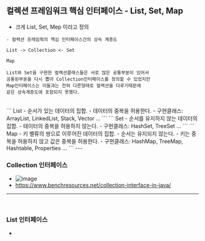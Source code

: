 ## 컬렉션 프레임워크 핵심 인터페이스 - List, Set, Map
  - 크게 List, Set, Mep 이라고 정의
  ```
  - 컬렉션 프레임웍의 핵심 인터페이스간의 상속 계층도
  
  List -> Collection <- Set
  
  Map
  
  List와 Set을 구현한 컬렉션클래스들은 서로 많은 공통부분이 있어서
  공통된부분을 다시 뽑아 Collection인터페이스를 정의할 수 있었지만
  Map인터페이스는 이들과는 전혀 다른형태로 컬렉션을 다루기때문에
  같은 상속계층도에 포함되지 못했다.
  ```
<br>
  ```
  List 
  - 순서가 있는 데이터의 집합.
  - 데이터의 중복을 허용한다.
  - 구현클래스: ArrayList, LinkedList, Stack, Vector  ...
  ```
  ```
  Set
  - 순서를 유지하지 않는 데이터의 집합.
  - 테이터의 중복을 허용하지 않는다.
  - 구현클래스: HashSet, TreeSet ...
  ```
  ```
  Map
  - 키 벨류의 쌍으로 이루어진 데이터의 집합.
  - 순서는 유지되지 않는다.
  - 키는 중복을 허용하지 않고 값은 중복을 허용한다.
  - 구현클래스: HashMap, TreeMap, Hashtable, Properties ...
  ```
---
<br>


  ### Collection 인터페이스
   - ![image](https://user-images.githubusercontent.com/95848796/199273657-359e5d01-cf0d-46f6-8d85-8ec299c228ea.png)
   - https://www.benchresources.net/collection-interface-in-java/
 ---
<br>

 
  ### List 인터페이스
   - 


